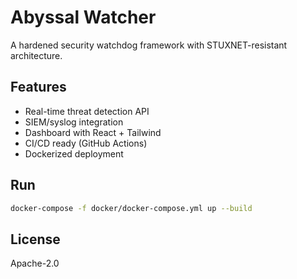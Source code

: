 # Abyssal Watcher

A hardened security watchdog framework with STUXNET-resistant architecture.

## Features
- Real-time threat detection API
- SIEM/syslog integration
- Dashboard with React + Tailwind
- CI/CD ready (GitHub Actions)
- Dockerized deployment

## Run

```bash
docker-compose -f docker/docker-compose.yml up --build
```

## License

Apache-2.0
